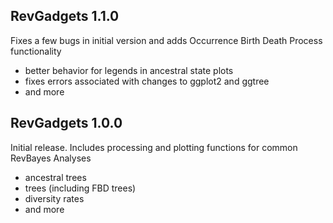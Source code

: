 ## RevGadgets 1.1.0
Fixes a few bugs in initial version and adds Occurrence Birth Death Process functionality

* better behavior for legends in ancestral state plots 
* fixes errors associated with changes to ggplot2 and ggtree 
* and more 

## RevGadgets 1.0.0
Initial release. Includes processing and plotting functions for common RevBayes Analyses

* ancestral trees
* trees (including FBD trees)
* diversity rates
* and more